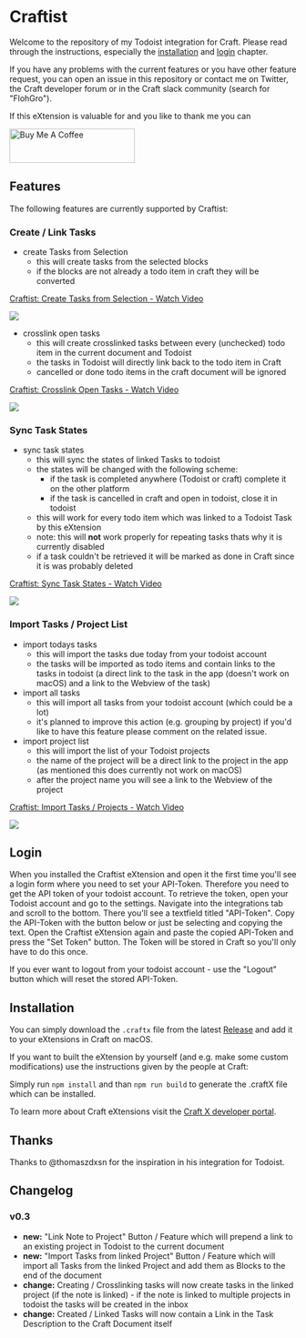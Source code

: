 # Craftist

Welcome to the repository of my Todoist integration for Craft.
Please read through the instructions, especially the [installation](#installation) and [login](#login) chapter.

If you have any problems with the current features or you have other feature request, you can open an issue in this repository or contact me on Twitter, the Craft developer forum or in the Craft slack community (search for "FlohGro").

If this eXtension is valuable for and you like to thank me you can

<a href="https://www.buymeacoffee.com/flohgro" target="_blank"><img src="https://cdn.buymeacoffee.com/buttons/v2/default-blue.png" alt="Buy Me A Coffee" style="height: 60px !important;width: 220px !important;" ></a>

## Features

The following features are currently supported by Craftist:

### Create / Link Tasks

- create Tasks from Selection
  - this will create tasks from the selected blocks
  - if the blocks are not already a todo item in craft they will be converted

<a href="https://www.loom.com/share/3220504dbae449ffa61a1390c2c27820">
    <p>Craftist: Create Tasks from Selection - Watch Video</p>
    <img style="max-width:300px;" src="https://cdn.loom.com/sessions/thumbnails/3220504dbae449ffa61a1390c2c27820-with-play.gif">
  </a>

- crosslink open tasks
  - this will create crosslinked tasks between every (unchecked) todo item in the current document and Todoist
  - the tasks in Todoist will directly link back to the todo item in Craft
  - cancelled or done todo items in the craft document will be ignored

<a href="https://www.loom.com/share/c88d0eb516594631a37b17b8b9b47416">
    <p>Craftist: Crosslink Open Tasks - Watch Video</p>
    <img style="max-width:300px;" src="https://cdn.loom.com/sessions/thumbnails/c88d0eb516594631a37b17b8b9b47416-with-play.gif">
  </a>

### Sync Task States

- sync task states
  - this will sync the states of linked Tasks to todoist
  - the states will be changed with the following scheme:
    - if the task is completed anywhere (Todoist or craft) complete it on the other platform
    - if the task is cancelled in craft and open in todoist, close it in todoist
  - this will work for every todo item which was linked to a Todoist Task by this eXtension
  - note: this will **not** work properly for repeating tasks thats why it is currently disabled
  - if a task couldn't be retrieved it will be marked as done in Craft since it is was probably deleted

<a href="https://www.loom.com/share/d220d3bd9e254b47b8b7bbfa397f3b7c">
    <p>Craftist: Sync Task States - Watch Video</p>
    <img style="max-width:300px;" src="https://cdn.loom.com/sessions/thumbnails/d220d3bd9e254b47b8b7bbfa397f3b7c-with-play.gif">
  </a>

### Import Tasks / Project List

- import todays tasks
  - this will import the tasks due today from your todoist account
  - the tasks will be imported as todo items and contain links to the tasks in todoist (a direct link to the task in the app (doesn't work on macOS) and a link to the Webview of the task)
- import all tasks
  - this will import all tasks from your todoist account (which could be a lot)
  - it's planned to improve this action (e.g. grouping by project) if you'd like to have this feature please comment on the related issue.
- import project list
  - this will import the list of your Todoist projects
  - the name of the project will be a direct link to the project in the app (as mentioned this does currently not work on macOS)
  - after the project name you will see a link to the Webview of the project

<a href="https://www.loom.com/share/e1e24450e0724596b87d4cf6bb310d24">
    <p>Craftist: Import Tasks / Projects - Watch Video</p>
    <img style="max-width:300px;" src="https://cdn.loom.com/sessions/thumbnails/e1e24450e0724596b87d4cf6bb310d24-with-play.gif">
  </a>

## Login

When you installed the Craftist eXtension and open it the first time you'll see a login form where you need to set your API-Token.
Therefore you need to get the API token of your todoist account.
To retrieve the token, open your Todoist account and go to the settings. Navigate into the integrations tab and scroll to the bottom. There you'll see a textfield titled "API-Token". Copy the API-Token with the button below or just be selecting and copying the text.
Open the Craftist eXtension again and paste the copied API-Token and press the "Set Token" button.
The Token will be stored in Craft so you'll only have to do this once.

If you ever want to logout from your todoist account - use the "Logout" button which will reset the stored API-Token.

## Installation

You can simply download the `.craftx` file from the latest [Release](https://github.com/FlohGro-dev/Craftist/releases) and add it to your eXtensions in Craft on macOS.

If you want to built the eXtension by yourself (and e.g. make some custom modifications) use the instructions given by the people at Craft:

Simply run `npm install` and than `npm run build` to generate the .craftX file which can be installed.

To learn more about Craft eXtensions visit the [Craft X developer portal](https://developer.craft.do).

## Thanks

Thanks to @thomaszdxsn for the inspiration in his integration for Todoist.

## Changelog

### v0.3

- **new:** "Link Note to Project" Button / Feature which will prepend a link to an existing project in Todoist to the current document
- **new:** "Import Tasks from linked Project" Button / Feature which will import all Tasks from the linked Project and add them as Blocks to the end of the document
- **change:** Creating / Crosslinking tasks will now create tasks in the linked project (if the note is linked) - if the note is linked to multiple projects in todoist the tasks will be created in the inbox
- **change:** Created / Linked Tasks will now contain a Link in the Task Description to the Craft Document itself
